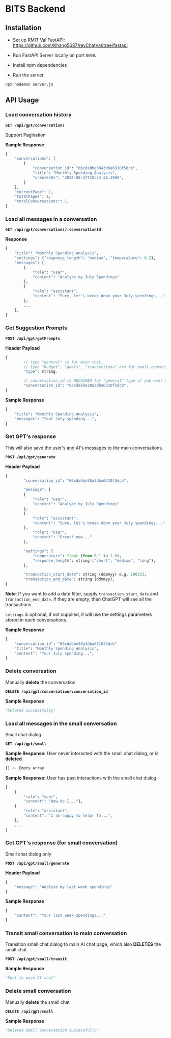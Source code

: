 # BITS Backend

## Installation

- Set up RMIT Val FastAPI: https://github.com/Khang5687/revChatVal/tree/fastapi

- Run FastAPI Server locally on port `8000`.

- Install npm dependencies

- Run the server

```bash
npx nodemon server.js
```

## API Usage

### Load conversation history

**`GET /api/gpt/conversations`**

Support Pagination

**Sample Response**

```python
{
    "conversations": [
        {
            "conversation_id": "66cdabbe38a3dba6310f5dcb",
            "title": "Monthly Spending Analysis",
            "createdAt": "2024-08-27T10:34:38.399Z",
        }
    ],
    "currentPage": 1,
    "totalPages": 1,
    "totalConversations": 1,
}
```

### Load all messages in a conversation

**`GET /api/gpt/conversations/:conversationId`**

**Response**

```python
{
    "title": "Monthly Spending Analysis",
    "settings": {"response_length": "medium", "temperature": 0.2},
    "messages": [
        {
            "role": "user",
            "content": "Analyze my July Spendings"
        },
        {
            "role": "assistant",
            "content": "Sure, let's break down your July spendings...",
        },
        ...
    ],
}


```

### Get Suggestion Prompts

**`POST /api/gpt/getPrompts`**

**Header Payload**

```javascript
{
        // type "general" is for main chat,
        // type "budget", "goals", "transactions" are for small conversations.
        "type": string,

        // conversation_id is REQUIRED for "general" type if you want the prompts to be relevant to previous messages.
        "conversation_id": "66cdabbe38a3dba6310f5dcb",
}
```

**Sample Response**

```python
{
    "title": "Monthly Spending Analysis",
    "messages": "Your July spending...",
}
```

### Get GPT's response

This will also save the user's and AI's messages to the main conversations.

**`POST /api/gpt/generate`**

**Header Payload**

```python
{
        "conversation_id": "66cdabbe38a3dba6310f5dcb",

        "message": [
        {
            "role": "user",
            "content": "Analyze my July Spendings"
        },
        {
            "role": "assistant",
            "content": "Sure, let's break down your July spendings...",
        },
            "role": "user",
            "content": "Great! now..."
        ],

        "settings": {
            "temperature": float (from 0.1 to 1.0),
            "response_length": string ("short", "medium", "long"),
        },

        "transaction_start_date": string (ddmmyy) e.g. 180223,
        "transaction_end_date": string (ddmmyy),
}
```

**Note**: If you want to add a date filter, supply `transaction_start_date` and `transaction_end_date`. If they are empty, then ChatGPT will see all the transactions.

`settings` is optional, if not supplied, it will use the settings parameters stored in each conversations.

**Sample Response**

```python
{
    "conversation_id": "66cdabbe38a3dba6310f5dcb"
    "title": "Monthly Spending Analysis",
    "content": "Your July spending...",
}
```

### Delete conversation

Manually **delete** the conversation

**`DELETE /api/gpt/conversation/:conversation_id`**

**Sample Response**

```python
"Deleted successfully"
```

### Load all messages in the small conversation

Small chat dialog

**`GET /api/gpt/small`**

**Sample Response:** User never interacted with the small chat dialog, or is **deleted**.

```python
[] <- Empty array
```

**Sample Response:** User has past interactions with the small chat dialog

```python
[
    {
        "role": "user",
        "content": "How do I..."},
    {
        "role": "assistant",
        "content": "I am happy to help! To...",
    },
    ...
]
```

### Get GPT's response (for small conversation)

Small chat dialog only

**`POST /api/gpt/small/generate`**

**Header Payload**

```python
{
    "message": "Analyze my last week spendings"
}
```

**Sample Response**

```python
{
    "content": "Your last week spendings..."
}
```

### Transit small conversation to main conversation

Transition small chat dialog to main AI chat page, which also **DELETES** the small chat

**`POST /api/gpt/small/transit`**

**Sample Response**

```python
"Sent to main AI chat"
```

### Delete small conversation

Manually **delete** the small chat

**`DELETE /api/gpt/small`**

**Sample Response**

```python
"Deleted small conversation successfully"
```
